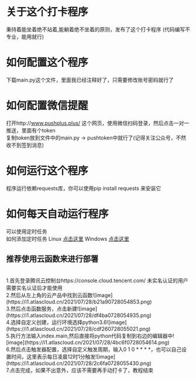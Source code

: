 # 关于这个打卡程序
秉持着能坐着绝不站着,能躺着绝不坐着的原则，发布了这个打卡程序
(代码编写不专业，能用就行)
# 如何配置这个程序
下载main.py这个文件，里面我已经注释好了，只需要修改账号密码就行了

# 如何配置微信提醒
打开http://www.pushplus.plus/ 这个网页，使用微信扫码登录，然后点击一对一推送，里面有个token<br>复制token放到文件中的main.py -> pushtoken中就行了(记得关注公众号，不然收不到签到消息)

# 如何运行这个程序
程序运行依赖requests库，你可以使用pip install requests 来安装它

# 如何每天自动运行程序
可以使用定时任务<br>
如何添加定时任务
Linux <a href='https://www.runoob.com/w3cnote/linux-crontab-tasks.html'>点击这里</a>
Windows <a href='https://www.cnblogs.com/gcgc/p/11594467.html'>点击这里</a>

<h2>推荐使用云函数来进行部署</h2><br>
1.首先登录腾讯云控制台https://console.cloud.tencent.com/ 未实名认证的用户需要实名认证后才能使用<br>
2.然后从左上角的云产品中找到云函数![image](https://i1.atlascloud.cn/2021/07/28/b21a90728054853.png)<br>
3.然后点击函数服务，点击新建![image](https://i1.atlascloud.cn/2021/07/28/df4ba0728054935.png)<br>
4.选择自定义创建，运行环境选择python3.6![image](https://i1.atlascloud.cn/2021/07/28/cdf260728055021.png)<br>
5.执行方法输入index.main,然后直接将python代码复制到右边的编辑器中![image](https://i1.atlascloud.cn/2021/07/28/4bc6f0728054614.png)<br>
6.然后点击触发器配置，选择自定义触发周期，输入0 1 0 * * * *，也可以自己设置时间，这里表示每日凌晨12时1分触发![image](https://i1.atlascloud.cn/2021/07/28/2c6fa0728055430.png)<br>
7.点击完成，如果不出意外，应该不需要再手动打卡了，教程结束

